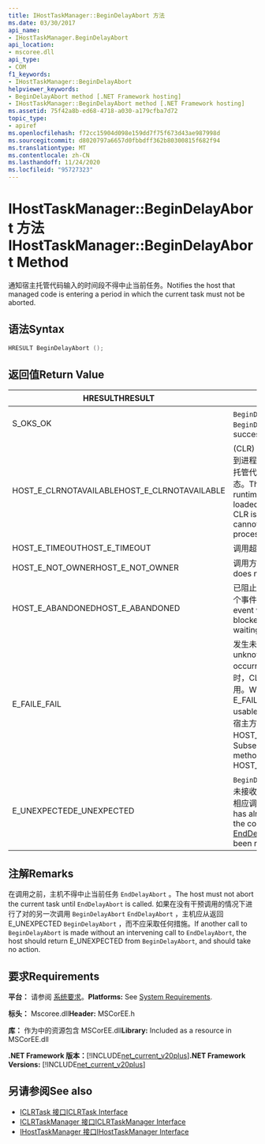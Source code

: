 ```yaml
---
title: IHostTaskManager::BeginDelayAbort 方法
ms.date: 03/30/2017
api_name:
- IHostTaskManager.BeginDelayAbort
api_location:
- mscoree.dll
api_type:
- COM
f1_keywords:
- IHostTaskManager::BeginDelayAbort
helpviewer_keywords:
- BeginDelayAbort method [.NET Framework hosting]
- IHostTaskManager::BeginDelayAbort method [.NET Framework hosting]
ms.assetid: 75f42a8b-ed68-4718-a030-a179cfba7d72
topic_type:
- apiref
ms.openlocfilehash: f72cc15904d098e159dd7f75f673d43ae987998d
ms.sourcegitcommit: d8020797a6657d0fbbdff362b80300815f682f94
ms.translationtype: MT
ms.contentlocale: zh-CN
ms.lasthandoff: 11/24/2020
ms.locfileid: "95727323"
---
```

# <a name="ihosttaskmanagerbegindelayabort-method"></a><span data-ttu-id="ae778-102">IHostTaskManager::BeginDelayAbort 方法</span><span class="sxs-lookup"><span data-stu-id="ae778-102">IHostTaskManager::BeginDelayAbort Method</span></span>

<span data-ttu-id="ae778-103">通知宿主托管代码输入的时间段不得中止当前任务。</span><span class="sxs-lookup"><span data-stu-id="ae778-103">Notifies the host that managed code is entering a period in which the current task must not be aborted.</span></span>  
  
## <a name="syntax"></a><span data-ttu-id="ae778-104">语法</span><span class="sxs-lookup"><span data-stu-id="ae778-104">Syntax</span></span>  
  
```cpp  
HRESULT BeginDelayAbort ();  
```  
  
## <a name="return-value"></a><span data-ttu-id="ae778-105">返回值</span><span class="sxs-lookup"><span data-stu-id="ae778-105">Return Value</span></span>  
  
|<span data-ttu-id="ae778-106">HRESULT</span><span class="sxs-lookup"><span data-stu-id="ae778-106">HRESULT</span></span>|<span data-ttu-id="ae778-107">说明</span><span class="sxs-lookup"><span data-stu-id="ae778-107">Description</span></span>|  
|-------------|-----------------|  
|<span data-ttu-id="ae778-108">S_OK</span><span class="sxs-lookup"><span data-stu-id="ae778-108">S_OK</span></span>|<span data-ttu-id="ae778-109">`BeginDelayAbort` 已成功返回。</span><span class="sxs-lookup"><span data-stu-id="ae778-109">`BeginDelayAbort` returned successfully.</span></span>|  
|<span data-ttu-id="ae778-110">HOST_E_CLRNOTAVAILABLE</span><span class="sxs-lookup"><span data-stu-id="ae778-110">HOST_E_CLRNOTAVAILABLE</span></span>|<span data-ttu-id="ae778-111"> (CLR) 的公共语言运行时未加载到进程中，或 CLR 处于无法运行托管代码或成功处理调用的状态。</span><span class="sxs-lookup"><span data-stu-id="ae778-111">The common language runtime (CLR) has not been loaded into a process, or the CLR is in a state in which it cannot run managed code or process the call successfully.</span></span>|  
|<span data-ttu-id="ae778-112">HOST_E_TIMEOUT</span><span class="sxs-lookup"><span data-stu-id="ae778-112">HOST_E_TIMEOUT</span></span>|<span data-ttu-id="ae778-113">调用超时。</span><span class="sxs-lookup"><span data-stu-id="ae778-113">The call timed out.</span></span>|  
|<span data-ttu-id="ae778-114">HOST_E_NOT_OWNER</span><span class="sxs-lookup"><span data-stu-id="ae778-114">HOST_E_NOT_OWNER</span></span>|<span data-ttu-id="ae778-115">调用方不拥有该锁。</span><span class="sxs-lookup"><span data-stu-id="ae778-115">The caller does not own the lock.</span></span>|  
|<span data-ttu-id="ae778-116">HOST_E_ABANDONED</span><span class="sxs-lookup"><span data-stu-id="ae778-116">HOST_E_ABANDONED</span></span>|<span data-ttu-id="ae778-117">已阻止的线程或纤程正在等待某个事件时，该事件被取消。</span><span class="sxs-lookup"><span data-stu-id="ae778-117">An event was canceled while a blocked thread or fiber was waiting on it.</span></span>|  
|<span data-ttu-id="ae778-118">E_FAIL</span><span class="sxs-lookup"><span data-stu-id="ae778-118">E_FAIL</span></span>|<span data-ttu-id="ae778-119">发生未知的灾难性故障。</span><span class="sxs-lookup"><span data-stu-id="ae778-119">An unknown catastrophic failure occurred.</span></span> <span data-ttu-id="ae778-120">当方法返回 E_FAIL 时，CLR 在该进程内将不再可用。</span><span class="sxs-lookup"><span data-stu-id="ae778-120">When a method returns E_FAIL, the CLR is no longer usable within the process.</span></span> <span data-ttu-id="ae778-121">对宿主方法的后续调用会返回 HOST_E_CLRNOTAVAILABLE。</span><span class="sxs-lookup"><span data-stu-id="ae778-121">Subsequent calls to hosting methods return HOST_E_CLRNOTAVAILABLE.</span></span>|  
|<span data-ttu-id="ae778-122">E_UNEXPECTED</span><span class="sxs-lookup"><span data-stu-id="ae778-122">E_UNEXPECTED</span></span>|<span data-ttu-id="ae778-123">`BeginDelayAbort` 已调用，但尚未接收到对 [EndDelayAbort](ihosttaskmanager-enddelayabort-method.md) 的相应调用。</span><span class="sxs-lookup"><span data-stu-id="ae778-123">`BeginDelayAbort` has already been called, but the corresponding call to [EndDelayAbort](ihosttaskmanager-enddelayabort-method.md) has not yet been received.</span></span>|  
  
## <a name="remarks"></a><span data-ttu-id="ae778-124">注解</span><span class="sxs-lookup"><span data-stu-id="ae778-124">Remarks</span></span>  

 <span data-ttu-id="ae778-125">在调用之前，主机不得中止当前任务 `EndDelayAbort` 。</span><span class="sxs-lookup"><span data-stu-id="ae778-125">The host must not abort the current task until `EndDelayAbort` is called.</span></span> <span data-ttu-id="ae778-126">如果在没有干预调用的情况下进行了对的另一次调用 `BeginDelayAbort` `EndDelayAbort` ，主机应从返回 E_UNEXPECTED `BeginDelayAbort` ，而不应采取任何措施。</span><span class="sxs-lookup"><span data-stu-id="ae778-126">If another call to `BeginDelayAbort` is made without an intervening call to `EndDelayAbort`, the host should return E_UNEXPECTED from `BeginDelayAbort`, and should take no action.</span></span>  
  
## <a name="requirements"></a><span data-ttu-id="ae778-127">要求</span><span class="sxs-lookup"><span data-stu-id="ae778-127">Requirements</span></span>  

 <span data-ttu-id="ae778-128">**平台：** 请参阅 [系统要求](../../get-started/system-requirements.md)。</span><span class="sxs-lookup"><span data-stu-id="ae778-128">**Platforms:** See [System Requirements](../../get-started/system-requirements.md).</span></span>  
  
 <span data-ttu-id="ae778-129">**标头：** Mscoree.dll</span><span class="sxs-lookup"><span data-stu-id="ae778-129">**Header:** MSCorEE.h</span></span>  
  
 <span data-ttu-id="ae778-130">**库：** 作为中的资源包含 MSCorEE.dll</span><span class="sxs-lookup"><span data-stu-id="ae778-130">**Library:** Included as a resource in MSCorEE.dll</span></span>  
  
 <span data-ttu-id="ae778-131">**.NET Framework 版本：**[!INCLUDE[net_current_v20plus](../../../../includes/net-current-v20plus-md.md)]</span><span class="sxs-lookup"><span data-stu-id="ae778-131">**.NET Framework Versions:** [!INCLUDE[net_current_v20plus](../../../../includes/net-current-v20plus-md.md)]</span></span>  
  
## <a name="see-also"></a><span data-ttu-id="ae778-132">另请参阅</span><span class="sxs-lookup"><span data-stu-id="ae778-132">See also</span></span>

- [<span data-ttu-id="ae778-133">ICLRTask 接口</span><span class="sxs-lookup"><span data-stu-id="ae778-133">ICLRTask Interface</span></span>](iclrtask-interface.md)
- [<span data-ttu-id="ae778-134">ICLRTaskManager 接口</span><span class="sxs-lookup"><span data-stu-id="ae778-134">ICLRTaskManager Interface</span></span>](iclrtaskmanager-interface.md)
- [<span data-ttu-id="ae778-135">IHostTaskManager 接口</span><span class="sxs-lookup"><span data-stu-id="ae778-135">IHostTaskManager Interface</span></span>](ihosttaskmanager-interface.md)
